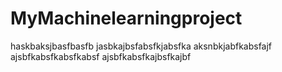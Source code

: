 # MyMachinelearningproject


haskbaksjbasfbasfb
jasbkajbsfabsfkjabsfka
aksnbkjabfkabsfajf
ajsbfkabsfkabsfkabsf
ajsbfkabsfkajbsfkajbf
